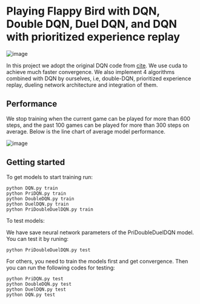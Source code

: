 # Playing Flappy Bird with DQN, Double DQN, Duel DQN, and DQN with prioritized experience replay
![image](https://github.com/AlbertSun0930/Playing-Flappy-Bird-with-DQN-Double-DQN-Duel-DQN-and-DQN-with-prioritized-experience-replay/blob/main/duration/GIF%202023-5-2%2017-13-46.gif)


In this project we adopt the original DQN code from [cite](https://github.com/hardlyrichie/pytorch-flappy-bird). We use cuda to achieve much faster convergence.   We also implement 4 algorithms combined with DQN by ourselves, i.e, double-DQN, prioritized experience replay, dueling network architecture and integration of them.  


Performance
--------------------------------
We stop training when the current game can be played for more than 600 steps, and the past 100 games can be played for more than 300 steps on average. Below is the line chart of average model performance.

![image](https://github.com/AlbertSun0930/Playing-Flappy-Bird-with-DQN-and-improvements/blob/main/duration/comprison%20of%20algorithms.png)



Getting started
--------------------------------

To get models to start training run:

```
python DQN.py train
python PriDQN.py train
python DoubleDQN.py train
python DuelDQN.py train
python PriDoubleDuelDQN.py train
```

To test models:

We have save neural network parameters of the PriDoubleDuelDQN model. You can test it by runing:  
```
python PriDoubleDuelDQN.py test
```

For others, you need to train the models first and get convergence. Then you can run the following codes for testing:
```
python PriDQN.py test
python DoubleDQN.py test
python DuelDQN.py test
python DQN.py test
```
